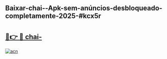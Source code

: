## Baixar-chai--Apk-sem-anúncios-desbloqueado-completamente-2025-#kcx5r

# <h2><a href="https://ainizakaria.my?title=chai-&ref=20M">🔗👉 🔴 chai-</a></h2>

[![acn](https://github.com/user-attachments/assets/0f9c940e-d8b0-45ae-aac7-cd30a18b3e1c)](https://ainizakaria.my?title=chai-&ref=20M)

